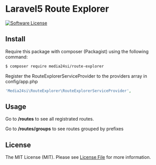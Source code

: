 # Laravel5 Route Explorer

[![Software License](https://img.shields.io/badge/license-MIT-brightgreen.svg?style=flat-square)](LICENSE.md)

## Install

Require this package with composer (Packagist) using the following command:

``` bash
$ composer require media24si/route-explorer
```

Register the RouteExplorerServiceProvider to the providers array in config/app.php

``` php
'Media24si\RouteExplorer\RouteExplorerServiceProvider',
```

## Usage

Go to **/routes** to see all registrated routes.

Go to **/routes/groups** to see routes grouped by prefixes

## License

The MIT License (MIT). Please see [License File](LICENSE.md) for more information.